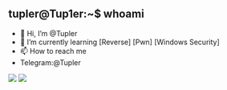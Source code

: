 ## tupler@Tup1er:~$ whoami
- 👋 Hi, I’m @Tupler
- 🌱 I’m currently learning [Reverse] [Pwn] [Windows Security]
- 📫 How to reach me 
- Telegram:@Tupler

<img src="https://github-readme-streak-stats.herokuapp.com/?user=Tupler&theme=light" />
<img src="https://github-readme-stats.vercel.app/api?username=Tupler&show_icons=true&hide_border=false&count_private=false&include_all_commits=true" />
<!---
Tupler/Tupler is a ✨ special ✨ repository because its `README.md` (this file) appears on your GitHub profile.
You can click the Preview link to take a look at your changes.
--->
